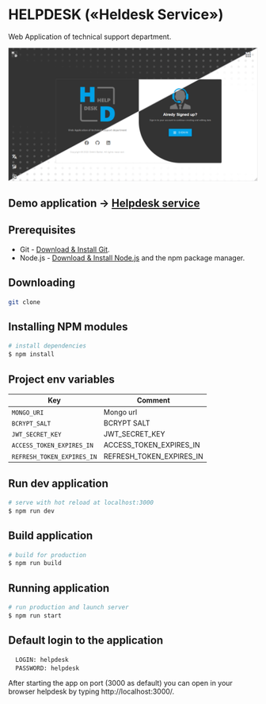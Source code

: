 # HELPDESK («Heldesk Service»)

Web Application of technical support department.

<img src="/public/social-preview.png">

## Demo application -> [Helpdesk service](https://helpdesk-service.herokuapp.com/)

## Prerequisites

- Git - [Download & Install Git](https://git-scm.com/downloads).
- Node.js - [Download & Install Node.js](https://nodejs.org/en/download/) and the npm package manager.

## Downloading

```bash
git clone 
```

## Installing NPM modules

```bash
# install dependencies
$ npm install
```

## Project env variables

| Key                        | Comment                  |
| -------------------------- | ------------------------ |
| `MONGO_URI`                | Mongo url                |
| `BCRYPT_SALT`              | BCRYPT SALT              |
| `JWT_SECRET_KEY`           | JWT_SECRET_KEY           |
| `ACCESS_TOKEN_EXPIRES_IN`  | ACCESS_TOKEN_EXPIRES_IN  |
| `REFRESH_TOKEN_EXPIRES_IN` | REFRESH_TOKEN_EXPIRES_IN |

## Run dev application

```bash
# serve with hot reload at localhost:3000
$ npm run dev
```

## Build application

```bash
# build for production
$ npm run build
```

## Running application

```bash
# run production and launch server
$ npm run start
```

## Default login to the application

```bash
  LOGIN: helpdesk
  PASSWORD: helpdesk
```

After starting the app on port (3000 as default) you can open
in your browser helpdesk by typing http://localhost:3000/.

